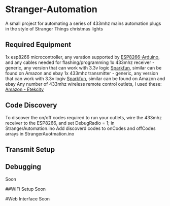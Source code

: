 # Stranger-Automation
A small project for automating a series of 433mhz mains automation plugs in the style of Stranger Things christmas lights

## Required Equipment
1x esp8266 microcontroller, any varation supported by [ESP8266-Arduino](https://github.com/esp8266/Arduino/), and any cables needed for flashing/programming
1x 433mhz receiver - generic, any version that can work with 3.3v logic [Sparkfun](https://www.sparkfun.com/products/10532), similar can be found on Amazon and ebay
1x 433mhz transmitter - generic, any version that can work with 3.3v logiv [Sparkfun](https://www.sparkfun.com/products/10534), similar can be found on Amazon and ebay
Any number of 433mhz wireless remote control outlets, I used these: [Amazon - Etekcity](https://www.amazon.com/-/dp/B00DQELHBS)

## Code Discovery
To discover the on/off codes required to run your outlets, wire the 433mhz receiver to the ESP8266, and set DebugRadio = 1; in StrangerAutomation.ino
Add discoverd codes to onCodes and offCodes arrays in StrangerAuotmation.ino

## Transmit Setup

## Debugging
Soon

##WiFi Setup
Soon

#Web Interface
Soon
